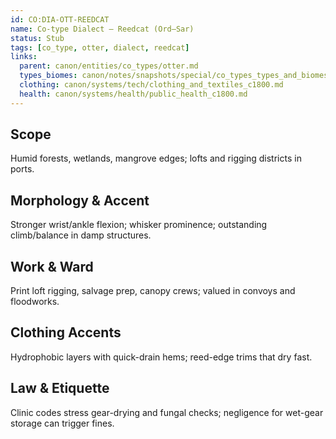 ```yaml
---
id: CO:DIA-OTT-REEDCAT
name: Co-type Dialect — Reedcat (Ord–Sar)
status: Stub
tags: [co_type, otter, dialect, reedcat]
links:
  parent: canon/entities/co_types/otter.md
  types_biomes: canon/notes/snapshots/special/co_types_types_and_biomes.md
  clothing: canon/systems/tech/clothing_and_textiles_c1800.md
  health: canon/systems/health/public_health_c1800.md
---
```


## Scope
Humid forests, wetlands, mangrove edges; lofts and rigging districts in ports.

## Morphology & Accent
Stronger wrist/ankle flexion; whisker prominence; outstanding climb/balance in damp structures.

## Work & Ward
Print loft rigging, salvage prep, canopy crews; valued in convoys and floodworks.

## Clothing Accents
Hydrophobic layers with quick-drain hems; reed-edge trims that dry fast.

## Law & Etiquette
Clinic codes stress gear-drying and fungal checks; negligence for wet-gear storage can trigger fines.
